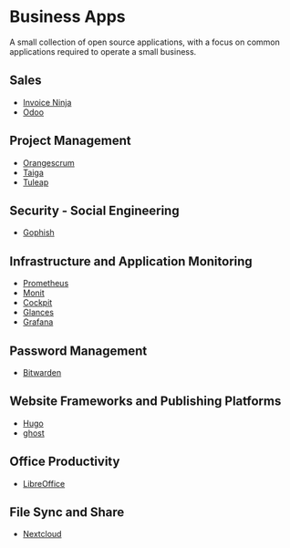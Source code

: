 Business Apps
=============
A small collection of open source applications, with a focus on common applications required to operate a small business.

## Sales
* [Invoice Ninja](https://github.com/invoiceninja/ansible-installer)
* [Odoo](https://www.odoo.com/)

## Project Management
* [Orangescrum](https://www.orangescrum.org/)
* [Taiga](https://taiga.io/)
* [Tuleap](https://www.tuleap.org)

## Security - Social Engineering
* [Gophish](https://getgophish.com/)

## Infrastructure and Application Monitoring
* [Prometheus](https://prometheus.io/)
* [Monit](https://mmonit.com/monit/)
* [Cockpit](https://cockpit-project.org/)
* [Glances](https://nicolargo.github.io/glances/)
* [Grafana](https://grafana.com/)

## Password Management
* [Bitwarden](https://bitwarden.com/)

## Website Frameworks and Publishing Platforms
* [Hugo](https://gohugo.io/)
* [ghost](https://ghost.org/)

## Office Productivity
* [LibreOffice](https://www.libreoffice.org/)

## File Sync and Share
* [Nextcloud](https://nextcloud.com/)
